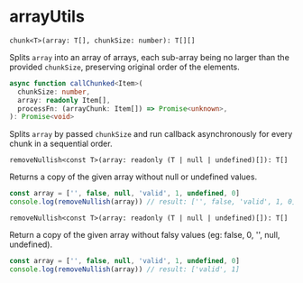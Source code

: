 # arrayUtils

`chunk<T>(array: T[], chunkSize: number): T[][]`

Splits `array` into an array of arrays, each sub-array being no larger than the provided `chunkSize`,
preserving original order of the elements.

```typescript
async function callChunked<Item>(
  chunkSize: number,
  array: readonly Item[],
  processFn: (arrayChunk: Item[]) => Promise<unknown>,
): Promise<void>
```

Splits `array` by passed `chunkSize` and run callback asynchronously for every chunk in a sequential order.



`removeNullish<const T>(array: readonly (T | null | undefined)[]): T[]`

Returns a copy of the given array without null or undefined values.
```typescript
const array = ['', false, null, 'valid', 1, undefined, 0]
console.log(removeNullish(array)) // result: ['', false, 'valid', 1, 0]
```



`removeNullish<const T>(array: readonly (T | null | undefined)[]): T[]`

Return a copy of the given array without falsy values (eg: false, 0, '', null, undefined).
```typescript
const array = ['', false, null, 'valid', 1, undefined, 0]
console.log(removeNullish(array)) // result: ['valid', 1]
```